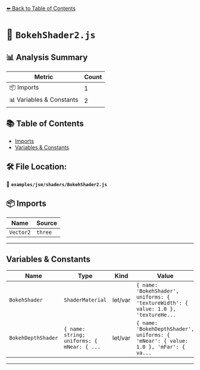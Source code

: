 [⬅️ Back to Table of Contents](../../../index.md)

# 📄 `BokehShader2.js`

## 📊 Analysis Summary

| Metric | Count |
|--------|-------|
| 📦 Imports | 1 |
| 📊 Variables & Constants | 2 |

## 📚 Table of Contents

- [Imports](#imports)
- [Variables & Constants](#variables-constants)

## 🛠️ File Location:
📂 **`examples/jsm/shaders/BokehShader2.js`**

## 📦 Imports

| Name | Source |
|------|--------|
| `Vector2` | `three` |


---

## Variables & Constants

| Name | Type | Kind | Value | Exported |
|------|------|------|-------|----------|
| `BokehShader` | `ShaderMaterial` | let/var | `{ name: 'BokehShader', uniforms: { 'textureWidth': { value: 1.0 }, 'textureHe...` | ✗ |
| `BokehDepthShader` | `{ name: string; uniforms: { mNear: { ...` | let/var | `{ name: 'BokehDepthShader', uniforms: { 'mNear': { value: 1.0 }, 'mFar': { va...` | ✗ |


---